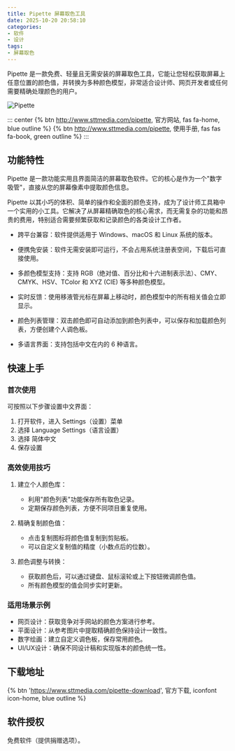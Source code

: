 ```yaml
---
title: Pipette 屏幕取色工具
date: 2025-10-20 20:58:10
categories:
- 软件
- 设计
tags:
- 屏幕取色
---
```


Pipette 是一款免费、轻量且无需安装的屏幕取色工具，它能让您轻松获取屏幕上任意位置的颜色值，并转换为多种颜色模型，非常适合设计师、网页开发者或任何需要精确处理颜色的用户。

![Pipette](/images/pipette.png)

::: center
{% btn http://www.sttmedia.com/pipette, 官方网站, fas fa-home, blue outline %}
{% btn http://www.sttmedia.com/pipette, 使用手册, fas fas fa-book, green outline %}
:::

## 功能特性

Pipette 是一款功能实用且界面简洁的屏幕取色软件。它的核心是作为一个"数字吸管"，直接从您的屏幕像素中提取颜色信息。

Pipette 以其小巧的体积、简单的操作和全面的颜色支持，成为了设计师工具箱中一个实用的小工具。它解决了从屏幕精确取色的核心需求，而无需复杂的功能和昂贵的费用，特别适合需要频繁获取和记录颜色的各类设计工作者。

- 跨平台兼容：软件提供适用于 Windows、macOS 和 Linux 系统的版本。

- 便携免安装：软件无需安装即可运行，不会占用系统注册表空间，下载后可直接使用。

- 多颜色模型支持：支持 RGB（绝对值、百分比和十六进制表示法）、CMY、CMYK、HSV、TColor 和 XYZ (CIE) 等多种颜色模型。

- 实时反馈：使用移液管光标在屏幕上移动时，颜色模型中的所有相关值会立即显示。

- 颜色列表管理：双击颜色即可自动添加到颜色列表中，可以保存和加载颜色列表，方便创建个人调色板。

- 多语言界面：支持包括中文在内的 6 种语言。

## 快速上手

### 首次使用

可按照以下步骤设置中文界面：

1. 打开软件，进入 Settings（设置）菜单
1. 选择 Language Settings（语言设置）
1. 选择 简体中文
1. 保存设置

### 高效使用技巧

1. 建立个人颜色库：

   - 利用"颜色列表"功能保存所有取色记录。
   - 定期保存颜色列表，方便不同项目重复使用。

1. 精确复制颜色值：

   - 点击复制图标将颜色值复制到剪贴板。
   - 可以自定义复制值的精度（小数点后的位数）。

1. 颜色调整与转换：

   - 获取颜色后，可以通过键盘、鼠标滚轮或上下按钮微调颜色值。
   - 所有颜色模型的值会同步实时更新。

### 适用场景示例

- 网页设计：获取竞争对手网站的颜色方案进行参考。
- 平面设计：从参考图片中提取精确颜色保持设计一致性。
- 数字绘画：建立自定义调色板，保存常用颜色。
- UI/UX设计：确保不同设计稿和实现版本的颜色统一性。

## 下载地址

{% btn 'https://www.sttmedia.com/pipette-download', 官方下载, iconfont icon-home, blue outline %}

## 软件授权

免费软件（提供捐赠选项）。
